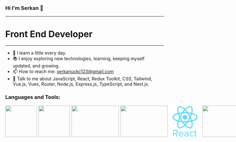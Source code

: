 ### Hi I'm Serkan 👋
<hr>
<h1> Front End Developer</h1>
<hr>

- 🌱 I learn a little every day.
- 📚 I enjoy exploring new technologies, learning, keeping myself updated, and growing.
- 📫 How to reach me: serkanuckc123@gmail.com
- 💬 Talk to me about JavaScript, React, Redux Toolkit, CSS, Tailwind, Vue.js, Vuex, Router, Node.js, Express.js, TypeScript, and Next.js.


### Languages and Tools:

<div style="display: flex; gap:5px;"> 
<img src="https://upload.wikimedia.org/wikipedia/commons/thumb/9/99/Unofficial_JavaScript_logo_2.svg/225px-Unofficial_JavaScript_logo_2.svg.png"  width="100" height="100" />
<img src="https://upload.wikimedia.org/wikipedia/commons/thumb/9/95/Vue.js_Logo_2.svg/1200px-Vue.js_Logo_2.svg.png"  width="100" height="100" />
<img src="https://user-images.githubusercontent.com/98692987/183293401-f2518e66-655d-47fb-942c-b2bf39c8c805.png"  width="150" height="100" />
<img src="https://user-images.githubusercontent.com/98692987/183293321-e9cd5568-50ff-4279-9622-46918fee0cc3.png"  width="150" height="100" />
<img src="https://raw.githubusercontent.com/devicons/devicon/master/icons/react/react-original-wordmark.svg"  width="100" height="100" />
<img src="https://encrypted-tbn0.gstatic.com/images?q=tbn:ANd9GcT-zc_SP4nPQAV00kyi5jkL9d9CLpPmkR5CwCVqAgwNzZLU3NouzQptZ7eXG81bSaD51gg&usqp=CAU" width="150"
height="100" />
<img src="https://avatars.githubusercontent.com/u/18133?s=200&v=4"  width="100" height="100" />
<img src="https://user-images.githubusercontent.com/98692987/212304057-c19bf29a-6812-4a52-9a00-a26bcc056240.png" />  
  <img src="https://upload.wikimedia.org/wikipedia/commons/thumb/4/4c/Typescript_logo_2020.svg/1200px-Typescript_logo_2020.svg.png"  width="100" height="80" />  
  <img src="https://images.ctfassets.net/23aumh6u8s0i/6pjUKboBuFLvCKkE3esaFA/5f2101d6d2add5c615db5e98a553fc44/nextjs.jpeg"  width="100" height="100" />
<img src="https://miro.medium.com/v2/resize:fit:900/1*TY9uBBO9leUbRtlXmQBiug.png"  width="100" height="100" />

  </div>
  
